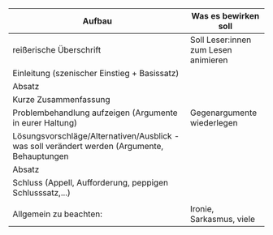 | Aufbau                                                                                       | Was es bewirken soll                 |
| -------------------------------------------------------------------------------------------- | ------------------------------------ |
| reißerische Überschrift                                                                      | Soll Leser:innen zum Lesen animieren |
| Einleitung (szenischer Einstieg + Basissatz)                                                 |                                      |
| Absatz                                                                                       |                                      |
| Kurze Zusammenfassung                                                                        |                                      |
| Problembehandlung aufzeigen (Argumente in eurer Haltung)                                     | Gegenargumente wiederlegen           |
| Lösungsvorschläge/Alternativen/Ausblick - was soll verändert werden (Argumente, Behauptungen |                                      |
| Absatz                                                                                       |                                      |
| Schluss (Appell, Aufforderung, peppigen Schlusssatz,...)                                     |                                      |
|                                                                                              |                                      |
| Allgemein zu beachten:                                                                       | Ironie, Sarkasmus, viele                                      |

